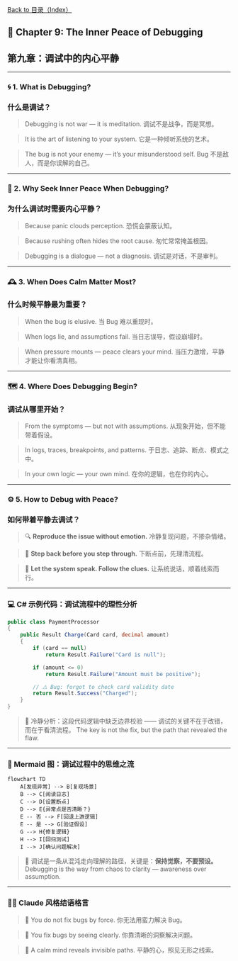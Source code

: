 [Back to 目录（Index）](https://github.com/uwspstar/The-Tao-of-Programming-Nature/blob/main/Index.md)

## 📘 Chapter 9: The Inner Peace of Debugging

## 第九章：调试中的内心平静

---

### 🌀 1. What is Debugging?

### 什么是调试？

> Debugging is not war — it is meditation.
> 调试不是战争，而是冥想。

> It is the art of listening to your system.
> 它是一种倾听系统的艺术。

> The bug is not your enemy — it’s your misunderstood self.
> Bug 不是敌人，而是你误解的自己。

---

### 🧠 2. Why Seek Inner Peace When Debugging?

### 为什么调试时需要内心平静？

> Because panic clouds perception.
> 恐慌会蒙蔽认知。

> Because rushing often hides the root cause.
> 匆忙常常掩盖根因。

> Debugging is a dialogue — not a diagnosis.
> 调试是对话，不是审判。

---

### 🕰️ 3. When Does Calm Matter Most?

### 什么时候平静最为重要？

> When the bug is elusive.
> 当 Bug 难以重现时。

> When logs lie, and assumptions fail.
> 当日志误导，假设崩塌时。

> When pressure mounts — peace clears your mind.
> 当压力激增，平静才能让你看清真相。

---

### 🗺️ 4. Where Does Debugging Begin?

### 调试从哪里开始？

> From the symptoms — but not with assumptions.
> 从现象开始，但不能带着假设。

> In logs, traces, breakpoints, and patterns.
> 于日志、追踪、断点、模式之中。

> In your own logic — your own mind.
> 在你的逻辑，也在你的内心。

---

### ⚙️ 5. How to Debug with Peace?

### 如何带着平静去调试？

> 🔍 **Reproduce the issue without emotion.**
> 冷静复现问题，不掺杂情绪。

> 🧭 **Step back before you step through.**
> 下断点前，先理清流程。

> 🧘 **Let the system speak. Follow the clues.**
> 让系统说话，顺着线索而行。

---

### 💻 C# 示例代码：调试流程中的理性分析

```csharp
public class PaymentProcessor
{
    public Result Charge(Card card, decimal amount)
    {
        if (card == null)
            return Result.Failure("Card is null");

        if (amount <= 0)
            return Result.Failure("Amount must be positive");

        // ⚠️ Bug: forgot to check card validity date
        return Result.Success("Charged");
    }
}
```

> 🔎 冷静分析：这段代码逻辑中缺乏边界校验 —— 调试的关键不在于改错，而在于看清流程。
> The key is not the fix, but the path that revealed the flaw.

---

### 🧩 Mermaid 图：调试过程中的思维之流

```mermaid
flowchart TD
    A[发现异常] --> B[复现场景]
    B --> C[阅读日志]
    C --> D[设置断点]
    D --> E{异常点是否清晰？}
    E -- 否 --> F[回退上游逻辑]
    E -- 是 --> G[验证假设]
    G --> H{修复逻辑}
    H --> I[回归测试]
    I --> J[确认问题解决]
```

> 🧠 调试是一条从混沌走向理解的路径，关键是：**保持觉察，不要预设。**
> Debugging is the way from chaos to clarity — awareness over assumption.

---

### 🧙‍♂️ Claude 风格结语格言

> 🧘 You do not fix bugs by force.
> 你无法用蛮力解决 Bug。

> 🌌 You fix bugs by seeing clearly.
> 你靠清晰的洞察解决问题。

> 🔦 A calm mind reveals invisible paths.
> 平静的心，照见无形之线索。
